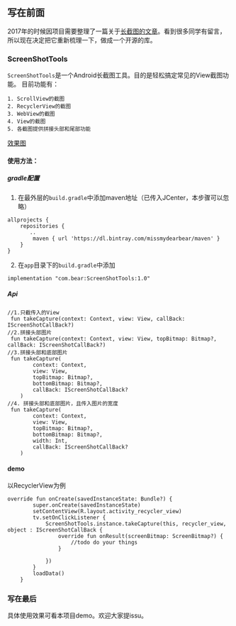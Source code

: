 ## 写在前面

2017年的时候因项目需要整理了一篇关于[长截图的文章](https://www.jianshu.com/p/980a75a31f2f)。看到很多同学有留言，所以现在决定把它重新梳理一下，做成一个开源的库。

### ScreenShotTools

`ScreenShotTools`是一个Android长截图工具。目的是轻松搞定常见的View截图功能。
目前功能有：

```
1. ScrollView的截图
2. RecyclerView的截图
3. WebView的截图
4. View的截图
5. 各截图提供拼接头部和尾部功能
```
[效果图](https://github.com/MissMyDearBear/ScreenShotTools/blob/master/gif/demo.gif)
#### 使用方法：
##### gradle配置
1. 在最外层的`build.gradle`中添加maven地址（已传入JCenter，本步骤可以忽略）
```
allprojects {
    repositories {
       ..
        maven { url 'https://dl.bintray.com/missmydearbear/maven' }
    }
}

```
2. 在`app`目录下的`build.gradle`中添加


```
implementation "com.bear:ScreenShotTools:1.0"
```
##### Api


```
//1.只截传入的View
 fun takeCapture(context: Context, view: View, callBack: IScreenShotCallBack?) 
//2.拼接头部图片
 fun takeCapture(context: Context, view: View, topBitmap: Bitmap?, callBack: IScreenShotCallBack?) 
//3.拼接头部和底部图片
 fun takeCapture(
        context: Context,
        view: View,
        topBitmap: Bitmap?,
        bottomBitmap: Bitmap?,
        callBack: IScreenShotCallBack?
    ) 
//4. 拼接头部和底部图片，且传入图片的宽度
 fun takeCapture(
        context: Context,
        view: View,
        topBitmap: Bitmap?,
        bottomBitmap: Bitmap?,
        width: Int,
        callBack: IScreenShotCallBack?
    ) 

```

#### demo
以RecyclerView为例
```
override fun onCreate(savedInstanceState: Bundle?) {
        super.onCreate(savedInstanceState)
        setContentView(R.layout.activity_recycler_view)
        tv.setOnClickListener {
            ScreenShotTools.instance.takeCapture(this, recycler_view, object : IScreenShotCallBack {
                override fun onResult(screenBitmap: ScreenBitmap?) {
                    //todo do your things
                }

            })
        }
        loadData()
    }
```


### 写在最后
具体使用效果可看本项目demo。欢迎大家提issu。
